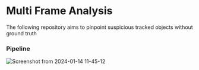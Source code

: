 # Multi Frame Analysis
The following repository aims to pinpoint suspicious tracked objects without ground truth

### Pipeline
![Screenshot from 2024-01-14 11-45-12](https://github.com/OmergottliebAB/mf_analysis/assets/88963449/b6126674-ac96-40d1-83a5-fe512c021e85)

